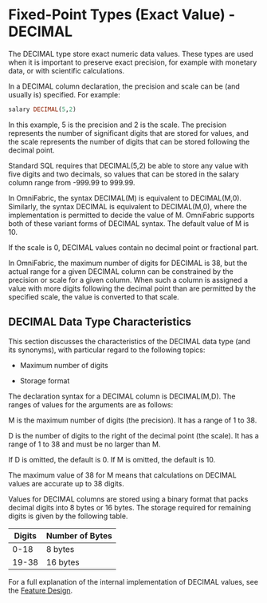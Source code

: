 # Fixed-Point Types (Exact Value) - DECIMAL

The DECIMAL type store exact numeric data values. These types are used when it is important to preserve exact precision, for example with monetary data, or with scientific calculations.

In a DECIMAL column declaration, the precision and scale can be (and usually is) specified. For example:

```sql
salary DECIMAL(5,2)
```

In this example, 5 is the precision and 2 is the scale. The precision represents the number of significant digits that are stored for values, and the scale represents the number of digits that can be stored following the decimal point.

Standard SQL requires that DECIMAL(5,2) be able to store any value with five digits and two decimals, so values that can be stored in the salary column range from -999.99 to 999.99.

In OmniFabric, the syntax DECIMAL(M) is equivalent to DECIMAL(M,0). Similarly, the syntax DECIMAL is equivalent to DECIMAL(M,0), where the implementation is permitted to decide the value of M. OmniFabric supports both of these variant forms of DECIMAL syntax. The default value of M is 10.

If the scale is 0, DECIMAL values contain no decimal point or fractional part.

In OmniFabric, the maximum number of digits for DECIMAL is 38, but the actual range for a given DECIMAL column can be constrained by the precision or scale for a given column. When such a column is assigned a value with more digits following the decimal point than are permitted by the specified scale, the value is converted to that scale.

## DECIMAL Data Type Characteristics

This section discusses the characteristics of the DECIMAL data type (and its synonyms), with particular regard to the following topics:

* Maximum number of digits

* Storage format

The declaration syntax for a DECIMAL column is DECIMAL(M,D). The ranges of values for the arguments are as follows:

M is the maximum number of digits (the precision). It has a range of 1 to 38.

D is the number of digits to the right of the decimal point (the scale). It has a range of 1 to 38 and must be no larger than M.

If D is omitted, the default is 0. If M is omitted, the default is 10.

The maximum value of 38 for M means that calculations on DECIMAL values are accurate up to 38 digits.

Values for DECIMAL columns are stored using a binary format that packs decimal digits into 8 bytes or 16 bytes. The storage required for remaining digits is given by the following table.

|  Digits   | Number of Bytes  |
|  ----  | ----  |
|  0-18  | 8 bytes  |
|  19-38  | 16 bytes  |

For a full explanation of the internal implementation of DECIMAL values, see the [Feature Design](https://github.com/OmniFabric/OmniFabric/issues/1867).
